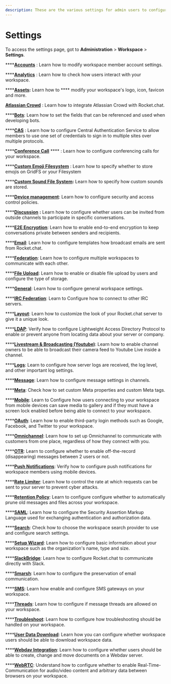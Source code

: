 ```yaml
---
description: These are the various settings for admin users to configure their workspaces.
---
```


# Settings

To access the settings page, got to **Administration** > **Workspace** > **Settings**.

****[**Accounts**](account-settings/) : Learn how to modify workspace member account settings.

****[**Analytics**](analytics.md) : Learn how to check how users interact with your workspace.

****[**Assets**](assets.md)**:** Learn how to **** modify your workspace's logo, icon, favicon and more.

[**Atlassian Crowd**](atlassian-crowd.md) : Learn how to integrate Atlassian Crowd with Rocket.chat.

****[**Bots**](bots.md): Learn how to set the fields that can be referenced and used when developing bots.

****[**CAS**](cas.md) : Learn how to configure Central Authentication Service to  allow members to use one set of credentials to sign in to multiple sites over multiple protocols.

****[**Conference Call**](../../rocket.chat-conference-call/conference-call-admin-guide/) **** : Learn how to configure conferencing calls for your workspace.

****[**Custom Emoji Filesystem**](../custom-emoji.md) : Learn how to specify whether to store emojis on GridFS or your Filesystem

****[**Custom Sound File System**](custom-sound-filesystem.md)**:** Learn how to specify how custom sounds are stored.

****[**Device management**](../device-management.md): Learn how to configure security and access control policies.

****[**Discussion**](discussion.md) **:** Learn how to configure whether users can be invited from outside channels to participate in specific conversations.

****[**E2E Encryption**](e2e-encryption.md): Learn how to enable end-to-end encryption to keep conversations private between senders and recipients.

****[**Email**](email/): Learn how to configure templates how broadcast emails are sent from Rocket.chat.

****[**Federation**](federation/): Learn how to configure multiple workspaces to communicate with each other.

****[**File Upload**](file-upload/): Learn how to enable or disable file upload by users and configure the type of storage.

****[**General**](general/): Learn how to configure general workspace settings.

****[**IRC Federation**](irc-federation.md): Learn to Configure how to connect to other IRC servers.

****[**Layout**](layout.md): Learn how to customize the look of your Rocket.chat server to give it a unique look.

****[**LDAP**](ldap/): Verify how to configure Lightweight Access Directory Protocol to enable or prevent anyone from locating data about your server or company.

****[**Livestream & Broadcasting (Youtube)**](youtube-broadcasting.md): Learn how  to enable channel owners to be able to broadcast their  camera feed to Youtube Live inside a channel.

****[**Logs**](logs.md): Learn to configure how server logs are received, the log level, and other important log settings.

****[**Message**](message.md): Learn how to configure message settings in channels.

****[**Meta**](meta.md): Check how to set custom Meta properties and custom Meta tags.

****[**Mobile**](mobile.md): Learn to  Configure  how users connecting to your workspace from mobile devices can save media to gallery and if they must have a screen lock enabled before being able to connect to your workspace.

****[**OAuth**](oauth/): Learn how to enable  third-party login methods such as Google, Facebook, and Twitter to your workspace.

****[**Omnichannel**](omnichannel-admins-guide/): Learn how to set up Omnichannel to communicate with customers from one place, regardless of how they connect with you.

****[**OTR**](otr.md): Learn to configure whether to enable off-the-record (disappearing) messages between 2 users or not.

****[**Push Notifications**](push-notifications-admin-guide.md): Verify how to configure push notifications for workspace members using mobile devices.

****[**Rate Limiter**](rate-limiter.md): Learn how to control the rate  at which requests can be sent to your server to prevent cyber attacks.

****[**Retention Policy**](retention-policies.md): Learn to configure configure whether to automatically prune old messages and files across your workspace.

****[**SAML**](saml/): Learn how to configure the Security Assertion Markup Language used for exchanging authentication and authorization data.

****[**Search**](search.md): Check how to choose the workspace search provider to use and configure search settings.

****[**Setup Wizard**](setup-wizard.md): Learn how to configure basic information about your workspace such as the organization's name, type and size.

****[**SlackBridge**](slackbridge.md): Learn how to configure Rocket.chat to communicate directly with Slack.

****[**Smarsh**](smarsh.md): Learn how to configure the preservation of  email communication.

****[**SMS**](sms.md): Learn how enable and configure SMS gateways on your workspace.

****[**Threads**](threads.md): Learn how to configure if message threads are allowed on your workspace.

****[**Troubleshoot**](troubleshoot.md): Learn how to configure how troubleshooting should be  handled on your workspace.

****[**User Data Download**](user-data-download.md): Learn how you can configure whether workspace users should be able to  download workspace data.

****[**Webdav Integration**](webdav-integration.md): Learn how to configure whether users should be able to create, change and move documents on a Webdav server.

****[**WebRTC**](webrtc.md): Understand how to configure whether to enable Real-Time-Communication for audio/video content and arbitrary data between browsers on your workspace.&#x20;























